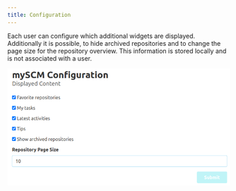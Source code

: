 ```yaml
---
title: Configuration
---
```


Each user can configure which additional widgets are displayed.
Additionally it is possible, to hide archived repositories and to
change the page size for the repository overview.
This information is stored locally and is not associated with a user.

![Configuration](assets/configuration.png)
